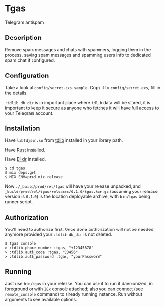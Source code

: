 # Tgas

Telegram antispam

## Description

Remove spam messages and chats with spammers, logging them in the process, saving spam messages and spamming users info to dedicated spam chat if configured.

## Configuration

Take a look at `config/secret.exs.sample`. Copy it to `config/secret.exs`, fill in the details.

`:tdlib db_dir` is in important place where `tdlib` data will be stored, it is important to keep it secure as anyone who fetches it will have full access to your Telegram account.

## Installation

Have `libtdjson.so` from [tdlib](https://github.com/tdlib/td) installed in your library path.

Have [Rust](https://rustup.rs/) installed.

Have [Elixir](https://elixir-lang.org/) installed.

    $ cd tgas
    $ mix deps.get
    $ MIX_ENV=prod mix release

Now `./_build/prod/rel/tgas` will have your release unpacked, and
`_build/prod/rel/tgas/releases/0.1.0/tgas.tar.gz` (assuming your release version is `0.1.0`)
is the location deployable archive, with `bin/tgas` being runner script.

## Authorization

You'll need to authorize first. Once done authorization will not be needed anymore provided your `:tdlib db_dir` is not deleted.

    $ tgas console
    > :tdlib.phone_number :tgas, "+12345678"
    > :tdlib.auth_code :tgas, "23456"
    > :tdlib.auth_password :tgas, "yourPassword"

## Running

Just use `bin/tgas` in your release. You can use it to run it daemonized, in foreground or
with `IEx` console attached; also you can connect (see `remote_console` command) to
already running instance. Run without arguments to see available options.
